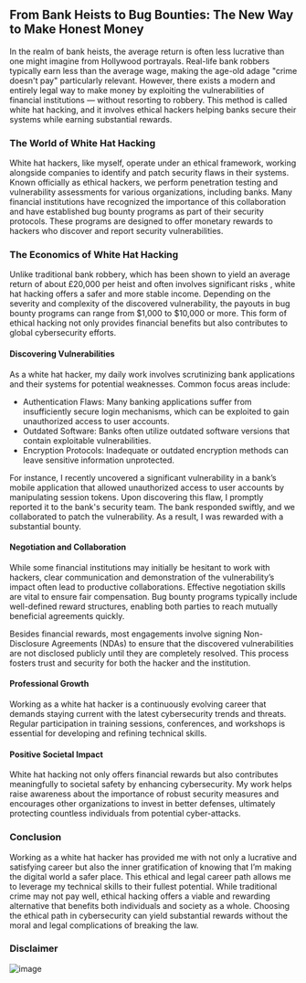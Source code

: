 ## From Bank Heists to Bug Bounties: The New Way to Make Honest Money

In the realm of bank heists, the average return is often less lucrative than one might imagine from Hollywood portrayals. Real-life bank robbers typically earn less than the average wage, making the age-old adage "crime doesn't pay" particularly relevant. However, there exists a modern and entirely legal way to make money by exploiting the vulnerabilities of financial institutions — without resorting to robbery. This method is called white hat hacking, and it involves ethical hackers helping banks secure their systems while earning substantial rewards.


### The World of White Hat Hacking

White hat hackers, like myself, operate under an ethical framework, working alongside companies to identify and patch security flaws in their systems. Known officially as ethical hackers, we perform penetration testing and vulnerability assessments for various organizations, including banks. Many financial institutions have recognized the importance of this collaboration and have established bug bounty programs as part of their security protocols. These programs are designed to offer monetary rewards to hackers who discover and report security vulnerabilities.


### The Economics of White Hat Hacking

Unlike traditional bank robbery, which has been shown to yield an average return of about £20,000 per heist and often involves significant risks , white hat hacking offers a safer and more stable income. Depending on the severity and complexity of the discovered vulnerability, the payouts in bug bounty programs can range from $1,000 to $10,000 or more. This form of ethical hacking not only provides financial benefits but also contributes to global cybersecurity efforts.

#### Discovering Vulnerabilities

As a white hat hacker, my daily work involves scrutinizing bank applications and their systems for potential weaknesses. Common focus areas include:

 -   Authentication Flaws: Many banking applications suffer from insufficiently secure login mechanisms, which can be exploited to gain unauthorized access to user accounts.
 -   Outdated Software: Banks often utilize outdated software versions that contain exploitable vulnerabilities.
 -   Encryption Protocols: Inadequate or outdated encryption methods can leave sensitive information unprotected.

For instance, I recently uncovered a significant vulnerability in a bank’s mobile application that allowed unauthorized access to user accounts by manipulating session tokens. Upon discovering this flaw, I promptly reported it to the bank's security team. The bank responded swiftly, and we collaborated to patch the vulnerability. As a result, I was rewarded with a substantial bounty.

#### Negotiation and Collaboration

While some financial institutions may initially be hesitant to work with hackers, clear communication and demonstration of the vulnerability’s impact often lead to productive collaborations. Effective negotiation skills are vital to ensure fair compensation. Bug bounty programs typically include well-defined reward structures, enabling both parties to reach mutually beneficial agreements quickly.

Besides financial rewards, most engagements involve signing Non-Disclosure Agreements (NDAs) to ensure that the discovered vulnerabilities are not disclosed publicly until they are completely resolved. This process fosters trust and security for both the hacker and the institution.

#### Professional Growth

Working as a white hat hacker is a continuously evolving career that demands staying current with the latest cybersecurity trends and threats. Regular participation in training sessions, conferences, and workshops is essential for developing and refining technical skills.

#### Positive Societal Impact

White hat hacking not only offers financial rewards but also contributes meaningfully to societal safety by enhancing cybersecurity. My work helps raise awareness about the importance of robust security measures and encourages other organizations to invest in better defenses, ultimately protecting countless individuals from potential cyber-attacks.


### Conclusion

Working as a white hat hacker has provided me with not only a lucrative and satisfying career but also the inner gratification of knowing that I’m making the digital world a safer place. This ethical and legal career path allows me to leverage my technical skills to their fullest potential. While traditional crime may not pay well, ethical hacking offers a viable and rewarding alternative that benefits both individuals and society as a whole. Choosing the ethical path in cybersecurity can yield substantial rewards without the moral and legal complications of breaking the law.


### Disclaimer


![image](https://github.com/kavalkala/robin-banks/assets/172436566/858d4908-ccd2-4fd7-996c-1ad8b0977c70)

